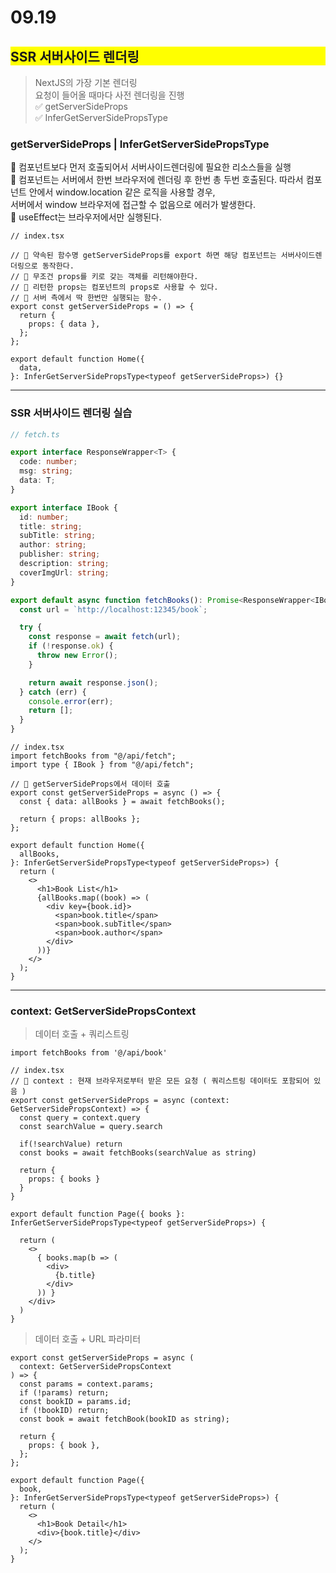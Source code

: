 # 09.19

## <div style="background-color: yellow;">SSR 서버사이드 렌더링</div>

> NextJS의 가장 기본 렌더링<br/>
> 요청이 들어올 때마다 사전 렌더링을 진행<br/>
> ✅ getServerSideProps<br/>
> ✅ InferGetServerSidePropsType

### getServerSideProps | InferGetServerSidePropsType

📌 컴포넌트보다 먼저 호출되어서 서버사이드렌더링에 필요한 리소스들을 실행 <br/>
📌 컴포넌트는 서버에서 한번 브라우저에 렌더링 후 한번 총 두번 호출된다. 따라서 컴포넌트 안에서 window.location 같은 로직을 사용할 경우, <br/>
서버에서 window 브라우저에 접근할 수 없음으로 에러가 발생한다.<br/>
📌 useEffect는 브라우저에서만 실행된다.

```tsx
// index.tsx

// 📌 약속된 함수명 getServerSideProps를 export 하면 해당 컴포넌트는 서버사이드렌더링으로 동작한다.
// 📌 무조건 props를 키로 갖는 객체를 리턴해야한다.
// 📌 리턴한 props는 컴포넌트의 props로 사용할 수 있다.
// 📌 서버 측에서 딱 한번만 실행되는 함수.
export const getServerSideProps = () => {
  return {
    props: { data },
  };
};

export default function Home({
  data,
}: InferGetServerSidePropsType<typeof getServerSideProps>) {}
```

---

### SSR 서버사이드 렌더링 실습

```ts
// fetch.ts

export interface ResponseWrapper<T> {
  code: number;
  msg: string;
  data: T;
}

export interface IBook {
  id: number;
  title: string;
  subTitle: string;
  author: string;
  publisher: string;
  description: string;
  coverImgUrl: string;
}

export default async function fetchBooks(): Promise<ResponseWrapper<IBook[]>> {
  const url = `http://localhost:12345/book`;

  try {
    const response = await fetch(url);
    if (!response.ok) {
      throw new Error();
    }

    return await response.json();
  } catch (err) {
    console.error(err);
    return [];
  }
}
```

```tsx
// index.tsx
import fetchBooks from "@/api/fetch";
import type { IBook } from "@/api/fetch";

// 📌 getServerSideProps에서 데이터 호출
export const getServerSideProps = async () => {
  const { data: allBooks } = await fetchBooks();

  return { props: allBooks };
};

export default function Home({
  allBooks,
}: InferGetServerSidePropsType<typeof getServerSideProps>) {
  return (
    <>
      <h1>Book List</h1>
      {allBooks.map((book) => (
        <div key={book.id}>
          <span>book.title</span>
          <span>book.subTitle</span>
          <span>book.author</span>
        </div>
      ))}
    </>
  );
}
```

---

### context: GetServerSidePropsContext

> 데이터 호출 + 쿼리스트링

```tsx
import fetchBooks from '@/api/book'

// index.tsx
// 📌 context : 현재 브라우저로부터 받은 모든 요청 ( 쿼리스트링 데이터도 포함되어 있음 )
export const getServerSideProps = async (context: GetServerSidePropsContext) => {
  const query = context.query
  const searchValue = query.search

  if(!searchValue) return
  const books = await fetchBooks(searchValue as string)

  return {
    props: { books }
  }
}

export default function Page({ books }: InferGetServerSidePropsType<typeof getServerSideProps>) {

  return (
    <>
      { books.map(b => (
        <div>
          {b.title}
        </div>
      )) }
    </div>
  )
}
```

> 데이터 호출 + URL 파라미터

```tsx
export const getServerSideProps = async (
  context: GetServerSidePropsContext
) => {
  const params = context.params;
  if (!params) return;
  const bookID = params.id;
  if (!bookID) return;
  const book = await fetchBook(bookID as string);

  return {
    props: { book },
  };
};

export default function Page({
  book,
}: InferGetServerSidePropsType<typeof getServerSideProps>) {
  return (
    <>
      <h1>Book Detail</h1>
      <div>{book.title}</div>
    </>
  );
}
```
